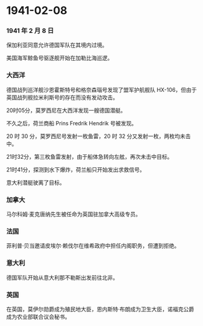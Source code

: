 # 1941-02-08

### 1941 年 2 月 8 日

保加利亚同意允许德国军队在其境内过境。

美国海军鲸鱼号驱逐舰开始在加勒比海巡逻。

### 大西洋

德国战列巡洋舰沙恩霍斯特号和格奈森瑙号发现了盟军护航舰队
HX-106，但由于英国战列舰拉米利斯号的存在而没有发动攻击。

20时05分，莫罗西尼在大西洋发现一艘德国潜艇。

不久之后，荷兰商船 Prins Fredrik Hendrik 号被发现。

20 时 30 分，莫罗西尼号发射一枚鱼雷，20 时 32
分又发射一枚，两枚均未击中。

21时32分，第三枚鱼雷发射，由于船体急转向左舷，再次未击中目标。

21时41分，探测到水下爆炸，荷兰船只开始发出求救信号。

意大利潜艇驶离了目标。

### 加拿大

马尔科姆·麦克唐纳先生被任命为英国驻加拿大高级专员。

### 法国

菲利普·贝当邀请皮埃尔·赖伐尔在维希政府中担任内阁职务，但遭到拒绝。

### 意大利

德国军队开始从意大利那不勒斯出发前往北非。

### 英国

在英国，莫伊尔勋爵成为殖民地大臣，恩内斯特·布朗成为卫生大臣，诺福克公爵成为农业部联合议会秘书。